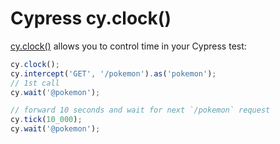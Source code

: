# Cypress cy.clock()

[cy.clock()](https://docs.cypress.io/api/commands/clock) allows you to control time in your Cypress test:

```js
cy.clock();
cy.intercept('GET', '/pokemon').as('pokemon');
// 1st call
cy.wait('@pokemon');

// forward 10 seconds and wait for next `/pokemon` request
cy.tick(10_000);
cy.wait('@pokemon');
```

